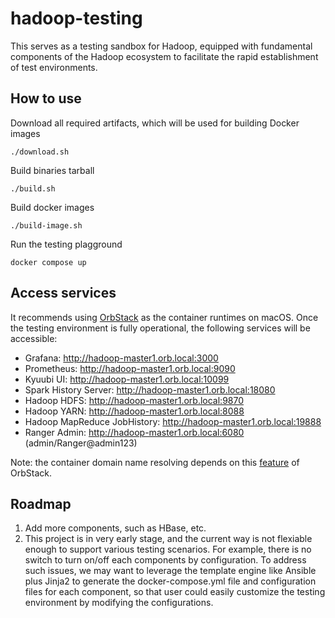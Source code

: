 # hadoop-testing

This serves as a testing sandbox for Hadoop, equipped with fundamental components
of the Hadoop ecosystem to facilitate the rapid establishment of test environments.

## How to use

Download all required artifacts, which will be used for building Docker images
```
./download.sh
```

Build binaries tarball
```
./build.sh
```

Build docker images
```
./build-image.sh
```

Run the testing plagground
```
docker compose up
```

## Access services

It recommends using [OrbStack](https://docs.orbstack.dev/) as the container runtimes on macOS.
Once the testing environment is fully operational, the following services will be accessible:

- Grafana: http://hadoop-master1.orb.local:3000
- Prometheus: http://hadoop-master1.orb.local:9090
- Kyuubi UI: http://hadoop-master1.orb.local:10099
- Spark History Server: http://hadoop-master1.orb.local:18080
- Hadoop HDFS: http://hadoop-master1.orb.local:9870
- Hadoop YARN: http://hadoop-master1.orb.local:8088
- Hadoop MapReduce JobHistory: http://hadoop-master1.orb.local:19888
- Ranger Admin: http://hadoop-master1.orb.local:6080 (admin/Ranger@admin123)

Note: the container domain name resolving depends on this [feature](https://docs.orbstack.dev/docker/domains) of OrbStack.

## Roadmap

1. Add more components, such as HBase, etc.
2. This project is in very early stage, and the current way is not flexiable enough to support various testing scenarios.
For example, there is no switch to turn on/off each components by configuration. To address such issues, we may want
to leverage the template engine like Ansible plus Jinja2 to generate the docker-compose.yml file and configuration files
for each component, so that user could easily customize the testing environment by modifying the configurations.
